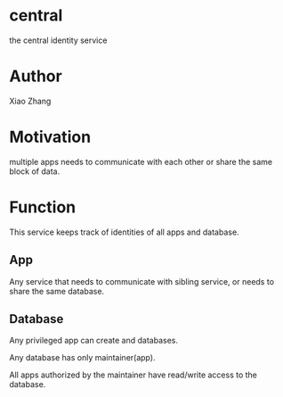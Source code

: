# central

the central identity service

# Author

Xiao Zhang

# Motivation

multiple apps needs to communicate with each other or share the same block of data.

# Function

This service keeps track of identities of all apps and database.

## App

Any service that needs to communicate with sibling service, or needs to share the same database.

## Database

Any privileged app can create and databases.

Any database has only maintainer(app).

All apps authorized by the maintainer have read/write access to the database.
